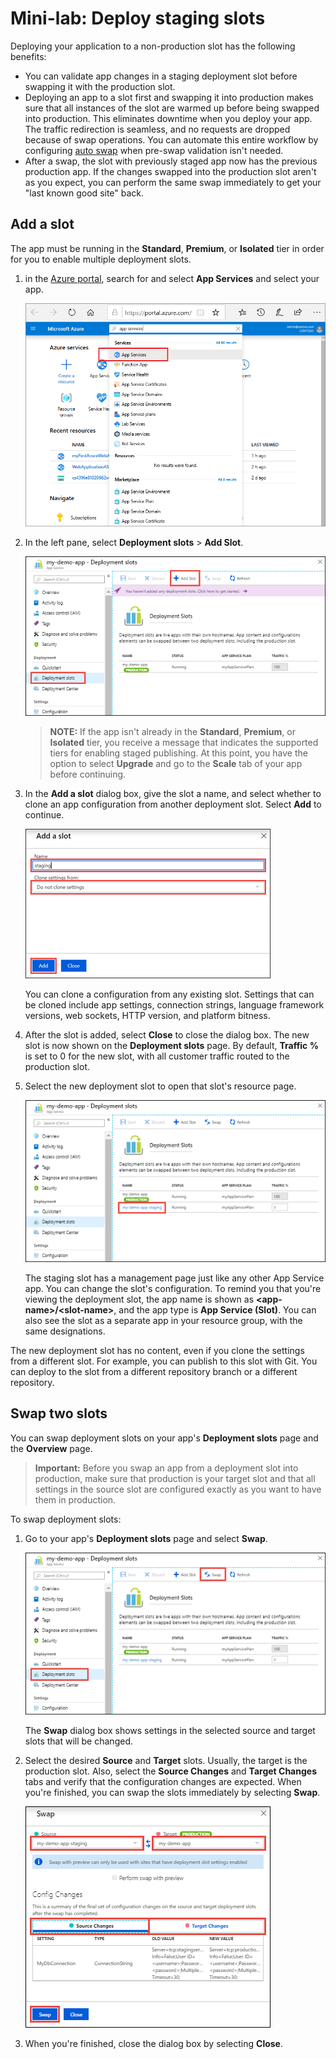 # Mini-lab: Deploy staging slots

Deploying your application to a non-production slot has the following benefits:

* You can validate app changes in a staging deployment slot before swapping it with the production slot.
* Deploying an app to a slot first and swapping it into production makes sure that all instances of the slot are warmed up before being swapped into production. This eliminates downtime when you deploy your app. The traffic redirection is seamless, and no requests are dropped because of swap operations. You can automate this entire workflow by configuring [auto swap](#Auto-Swap) when pre-swap validation isn't needed.
* After a swap, the slot with previously staged app now has the previous production app. If the changes swapped into the production slot aren't as you expect, you can perform the same swap immediately to get your "last known good site" back.

## Add a slot
The app must be running in the **Standard**, **Premium**, or **Isolated** tier in order for you to enable multiple deployment slots.

1. in the [Azure portal](https://portal.azure.com/), search for and select **App Services** and select your app. 
   
    ![Search for App Services](../../Linked_Image_Files/search-for-app-services.png)
   
2. In the left pane, select **Deployment slots** > **Add Slot**.
   
    ![Add a new deployment slot](../../Linked_Image_Files/QGAddNewDeploymentSlot.png)
   
   > **NOTE:** If the app isn't already in the **Standard**, **Premium**, or **Isolated** tier, you receive a message that indicates the supported tiers for enabling staged publishing. At this point, you have the option to select **Upgrade** and go to the **Scale** tab of your app before continuing.

3. In the **Add a slot** dialog box, give the slot a name, and select whether to clone an app configuration from another deployment slot. Select **Add** to continue.
   
    ![Configuration source](../../Linked_Image_Files/Configuration-Source-1.png)
   
    You can clone a configuration from any existing slot. Settings that can be cloned include app settings, connection strings, language framework versions, web sockets, HTTP version, and platform bitness.

4. After the slot is added, select **Close** to close the dialog box. The new slot is now shown on the **Deployment slots** page. By default, **Traffic %** is set to 0 for the new slot, with all customer traffic routed to the production slot.

5. Select the new deployment slot to open that slot's resource page.
   
    ![Deployment slot title](../../Linked_Image_Files/Staging-Title.png)

    The staging slot has a management page just like any other App Service app. You can change the slot's configuration. To remind you that you're viewing the deployment slot, the app name is shown as **\<app-name>/\<slot-name>**, and the app type is **App Service (Slot)**. You can also see the slot as a separate app in your resource group, with the same designations.

The new deployment slot has no content, even if you clone the settings from a different slot. For example, you can publish to this slot with Git. You can deploy to the slot from a different repository branch or a different repository.

## Swap two slots 
You can swap deployment slots on your app's **Deployment slots** page and the **Overview** page.

> **Important:** Before you swap an app from a deployment slot into production, make sure that production is your target slot and that all settings in the source slot are configured exactly as you want to have them in production.

To swap deployment slots:

1. Go to your app's **Deployment slots** page and select **Swap**.
   
    ![Swap button](../../Linked_Image_Files/Swap-Button-Bar.png)

    The **Swap** dialog box shows settings in the selected source and target slots that will be changed.

2. Select the desired **Source** and **Target** slots. Usually, the target is the production slot. Also, select the **Source Changes** and **Target Changes** tabs and verify that the configuration changes are expected. When you're finished, you can swap the slots immediately by selecting **Swap**.

    ![Complete swap](../../Linked_Image_Files/Swap-Immediately.png)

3. When you're finished, close the dialog box by selecting **Close**.

